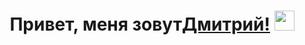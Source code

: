 <h1 align="center">Привет, меня зовут<a href="https://daniilshat.ru/" target="_blank">Дмитрий!</a> 
<img src="https://github.com/blackcater/blackcater/raw/main/images/Hi.gif" height="32"/></h1>
<!--
**KockAnigilator/KockAnigilator** is a ✨ _special_ ✨ repository because its `README.md` (this file) appears on your GitHub profile.

Here are some ideas to get you started:

- 🔭 I’m currently working on ...
- 🌱 I’m currently learning ...
- 👯 I’m looking to collaborate on ...
- 🤔 I’m looking for help with ...
- 💬 Ask me about ...
- 📫 How to reach me: ...
- 😄 Pronouns: ...
- ⚡ Fun fact: ...
-->
